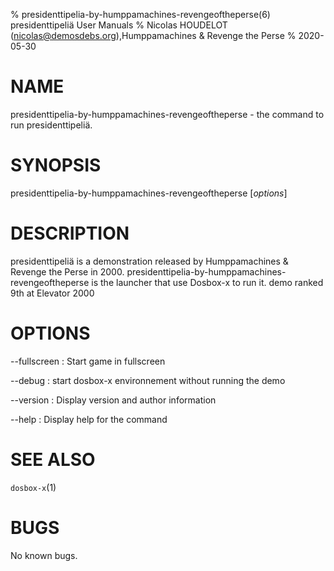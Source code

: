 % presidenttipelia-by-humppamachines-revengeoftheperse(6) presidenttipeliä User Manuals
% Nicolas HOUDELOT (nicolas@demosdebs.org),Humppamachines & Revenge the Perse
% 2020-05-30

# NAME
presidenttipelia-by-humppamachines-revengeoftheperse - the command to run presidenttipeliä.

# SYNOPSIS
presidenttipelia-by-humppamachines-revengeoftheperse [*options*]

# DESCRIPTION
presidenttipeliä is a demonstration released by Humppamachines & Revenge the Perse in 2000.
presidenttipelia-by-humppamachines-revengeoftheperse is the launcher that use Dosbox-x to run it.
demo ranked 9th at Elevator 2000

# OPTIONS
\--fullscreen
:   Start game in fullscreen

\--debug
:   start dosbox-x environnement without running the demo

\--version
:   Display version and author information

\--help
:   Display help for the command

# SEE ALSO
`dosbox-x`(1)

# BUGS
No known bugs.
